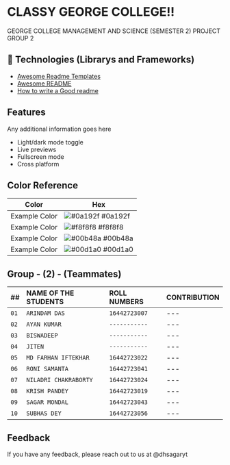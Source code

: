 
# CLASSY GEORGE COLLEGE!!

GEORGE COLLEGE MANAGEMENT AND SCIENCE (SEMESTER 2) PROJECT GROUP 2


## 🚀 Technologies (Librarys and Frameworks)

 - [Awesome Readme Templates](https://github.com/Sagar-Mondal-Git)
 - [Awesome README](https://github.com/Sagar-Mondal-Git)
 - [How to write a Good readme](https://github.com/Sagar-Mondal-Git)


## Features

Any additional information goes here



- Light/dark mode toggle
- Live previews
- Fullscreen mode
- Cross platform

## Color Reference

| Color             | Hex                                                                |
| ----------------- | ------------------------------------------------------------------ |
| Example Color | ![#0a192f](https://via.placeholder.com/10/0a192f?text=+) #0a192f |
| Example Color | ![#f8f8f8](https://via.placeholder.com/10/f8f8f8?text=+) #f8f8f8 |
| Example Color | ![#00b48a](https://via.placeholder.com/10/00b48a?text=+) #00b48a |
| Example Color | ![#00d1a0](https://via.placeholder.com/10/00b48a?text=+) #00d1a0 |


## Group - (2) - (Teammates)

| ##   | NAME OF THE STUDENTS  | ROLL NUMBERS    | CONTRIBUTION               |
| :--- | :-------------------- | :-------------- | :------------------------- |
| `01` | `ARINDAM DAS`         | `16442723007`   | --- |
| `02` | `AYAN KUMAR`          | `-----------`   | --- |
| `03` | `BISWADEEP`           | `-----------`   | --- |
| `04` | `JITEN`               | `-----------`   | --- |
| `05` | `MD FARHAN IFTEKHAR`  | `16442723022`   | --- |
| `06` | `RONI SAMANTA`        | `16442723041`   | --- |
| `07` | `NILADRI CHAKRABORTY` | `16442723024`   | --- |
| `08` | `KRISH PANDEY`        | `16442723019`   | --- |
| `09` | `SAGAR MONDAL`        | `16442723043`   | --- |
| `10` | `SUBHAS DEY`          | `16442723056`   | --- |

## Feedback

If you have any feedback, please reach out to us at @dhsagaryt

